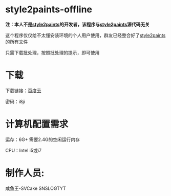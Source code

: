 # style2paints-offline

**注：本人不是[style2paints](https://github.com/lllyasviel/style2paints)的开发者，该程序与[style2paints](https://github.com/lllyasviel/style2paints)源代码无关**

这个程序仅仅给不太懂安装环境的个人用户使用，群友已经整合好了[style2paints](https://github.com/lllyasviel/style2paints)的所有文件

只需下载批处理，按照批处理的提示，即可使用

# 下载

下载链接：[百度云](https://pan.baidu.com/s/17o_wZFQ28l3iLenHuzUGuQ)

密码：i8ji

# 计算机配置需求
运存：6G+ 需要2.4G的空闲运行内存

CPU：Intel i5或i7

# 制作人员: 
咸鱼王-SVCake SNSLOGTYT

